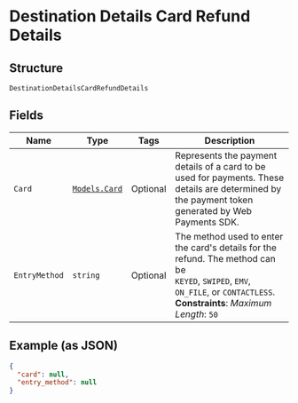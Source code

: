 
# Destination Details Card Refund Details

## Structure

`DestinationDetailsCardRefundDetails`

## Fields

| Name | Type | Tags | Description |
|  --- | --- | --- | --- |
| `Card` | [`Models.Card`](../../doc/models/card.md) | Optional | Represents the payment details of a card to be used for payments. These<br>details are determined by the payment token generated by Web Payments SDK. |
| `EntryMethod` | `string` | Optional | The method used to enter the card's details for the refund. The method can be<br>`KEYED`, `SWIPED`, `EMV`, `ON_FILE`, or `CONTACTLESS`.<br>**Constraints**: *Maximum Length*: `50` |

## Example (as JSON)

```json
{
  "card": null,
  "entry_method": null
}
```

